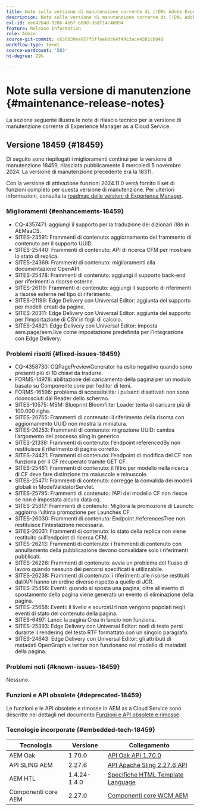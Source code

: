 ```yaml
---
title: Note sulla versione di manutenzione corrente di [!DNL Adobe Experience Manager]  as a Cloud Service.
description: Note sulla versione di manutenzione corrente di [!DNL Adobe Experience Manager]  as a Cloud Service.
exl-id: eee42b4d-9206-4ebf-b88d-d8df14c46094
feature: Release Information
role: Admin
source-git-commit: c638039ea957f5f7ae0dc64f49c3ace4381cb040
workflow-type: tm+mt
source-wordcount: '583'
ht-degree: 29%

---
```



# Note sulla versione di manutenzione {#maintenance-release-notes}

La sezione seguente illustra le note di rilascio tecnico per la versione di manutenzione corrente di Experience Manager as a Cloud Service.

## Versione 18459 {#18459}

Di seguito sono riepilogati i miglioramenti continui per la versione di manutenzione 18459, rilasciata pubblicamente il mercoledì 5 novembre 2024. La versione di manutenzione precedente era la 18311.

Con la versione di attivazione funzioni 2024.11.0 verrà fornito il set di funzioni completo per questa versione di manutenzione. Per ulteriori informazioni, consulta la [roadmap delle versioni di Experience Manager](https://experienceleague.adobe.com/it/docs/experience-manager-release-information/aem-release-updates/update-releases-roadmap).

### Miglioramenti {#enhancements-18459}

* CQ-4357471: aggiungi il supporto per la traduzione dei dizionari i18n in AEMaaCS.
* SITES-23591: Frammenti di contenuto: aggiornamento del frammento di contenuto per il supporto UUID.
* SITES-25440: Frammenti di contenuto: API di ricerca CFM per mostrare lo stato di replica.
* SITES-24369: Frammenti di contenuto: miglioramenti alla documentazione OpenAPI.
* SITES-25478: Frammenti di contenuto: aggiungi il supporto back-end per riferimenti a risorse esterne.
* SITES-26119: Frammenti di contenuto: aggiungi il supporto di riferimenti a risorse esterne nel tipo di riferimento.
* SITES-21199: Edge Delivery con Universal Editor: aggiunta del supporto per modelli creati da pagine.
* SITES-20311: Edge Delivery con Universal Editor: aggiunta del supporto per l’importazione di CSV in fogli di calcolo.
* SITES-24821: Edge Delivery con Universal Editor: imposta aem.page/aem.live come impostazione predefinita per l’integrazione con Edge Delivery.

### Problemi risolti {#fixed-issues-18459}

* CQ-4358730: CQPagePreviewGenerator ha esito negativo quando sono presenti più di 10 chiavi da tradurre.
* FORMS-14978: abilitazione del caricamento della pagina per un modulo basato su Componente core per l’editor di temi.
* FORMS-16596: problema di accessibilità: i pulsanti disattivati non sono riconosciuti dal Reader dello schermo.
* SITES-10575: MSM: Blueprint Bloomfilter Loader tenta di caricare più di 100.000 righe.
* SITES-20755: Frammenti di contenuto: il riferimento della risorsa con aggiornamento UUID non mostra la miniatura.
* SITES-26253: Frammenti di contenuto: migrazione UUID: cambia l’argomento del processo sling in generico.
* SITES-21338: Frammenti di contenuto: l’endpoint referencedBy non restituisce il riferimento di pagina corretto.
* SITES-24421: Frammenti di contenuto: l’endpoint di modifica del CF non funziona per il CF recuperato tramite GET CF.
* SITES-25461: Frammenti di contenuto: il filtro per modello nella ricerca di CF deve fare distinzione tra maiuscole e minuscole.
* SITES-25471: Frammenti di contenuto: corregge la convalida dei modelli globali in ModelValidatorServlet.
* SITES-25795: Frammenti di contenuto: l’API del modello CF non riesce se non è impostata alcuna data cq.
* SITES-25817: Frammenti di contenuto: Migliora la promozione di Launch: aggiorna l’ultima promozione per Launches CF.
* SITES-26030: Frammenti di contenuto: Endpoint /referencesTree non restituisce l’intestazione necessaria.
* SITES-26031: Frammenti di contenuto: lo stato della replica non viene restituito sull’endpoint di ricerca CFM.
* SITES-26213: Frammenti di contenuto: i frammenti di contenuto con annullamento della pubblicazione devono convalidare solo i riferimenti pubblicati.
* SITES-26226: Frammenti di contenuto: avvia un problema del flusso di lavoro quando nessuno dei percorsi specificati è utilizzabile.
* SITES-26238: Frammenti di contenuto: i riferimenti alle risorse restituiti dall’API hanno un ordine diverso rispetto a quello di JCR.
* SITES-25456: Eventi: quando si sposta una pagina, oltre all’evento di spostamento della pagina viene generato un evento di eliminazione della pagina.
* SITES-25658: Eventi: il livello e sourceUrl non vengono popolati negli eventi di stato del contenuto della pagina.
* SITES-6497: Lanci: la pagina Crea in lancio non funziona.
* SITES-25393: Edge Delivery con Universal Editor: nodi di testo persi durante il rendering del testo RTF formattato con un singolo paragrafo.
* SITES-24643: Edge Delivery con Universal Editor: gli attributi di metadati OpenGraph e twitter non funzionano nel modello di metadati della pagina.

### Problemi noti {#known-issues-18459}

Nessuno.

### Funzioni e API obsolete {#deprecated-18459}

Le funzioni e le API obsolete e rimosse in AEM as a Cloud Service sono descritte nei dettagli nel documento [Funzioni e API obsolete e rimosse](/help/release-notes/deprecated-removed-features.md).

### Tecnologie incorporate {#embedded-tech-18459}

| Tecnologia | Versione | Collegamento |
|---|---|---|
| AEM Oak | 1.70.0 | [API Oak API 1.70.0](https://www.javadoc.io/doc/org.apache.jackrabbit/oak-api/1.70.0/index.html) |
| API SLING AEM | 2.27.6 | [API Apache Sling 2.27.6 API](https://www.javadoc.io/doc/org.apache.sling/org.apache.sling.api/latest/index.html) |
| AEM HTL | 1.4.24-1.4.0 | [Specifiche HTML Template Language](https://github.com/adobe/htl-spec) |
| Componenti core AEM | 2.27.0 | [Componenti core WCM AEM](https://github.com/adobe/aem-core-wcm-components) |
